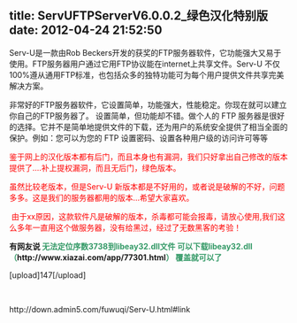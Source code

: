 title: ServUFTPServerV6.0.0.2_绿色汉化特别版
date: 2012-04-24 21:52:50
---

<p>
	Serv-U是一款由Rob 
Beckers开发的获奖的FTP服务器软件，它功能强大又易于使用。FTP服务器用户通过它用FTP协议能在internet上共享文件。Serv-U
不仅100%遵从通用FTP标准，也包括众多的独特功能可为每个用户提供文件共享完美解决方案。
</p>
<p>
	非常好的FTP服务器软件，它设置简单，功能强大，性能稳定。你现在就可以建立你自己的FTP服务器了。 设置简单，但功能却不错。做个人的 
FTP 服务器是很好的选择。它并不是简单地提供文件的下载，还为用户的系统安全提供了相当全面的保护。例如：您可以为您的 FTP 
设置密码、设置各种用户级的访问许可等等
</p>
<p>
	<span style="color:#ff0000;">鉴于网上的汉化版本都有后门，而且本身也有漏洞，我们只好拿出自己修改的版本提供了....补上提权漏洞，而且无后门，绿色版本。</span>
</p>
<p>
	<span style="color:#ff0000;">虽然比较老版本，但是Serv-U 新版本都是不好用的，或者说是破解的不好，问题多多。这是我们的服务器都用的版本...希望大家喜欢。</span>
</p>
<p>
	<span style="color:#ff0000;">&nbsp;由于xx原因，这款软件凡是破解的版本，杀毒都可能会报毒，请放心使用,我们这么多年一直用这个做服务器，没有给黑过，经过了无数黑客的考验！</span>
</p>
<p>
	<strong>有网友说<span style="color:#ff0000;"> </span><span style="color:#339966;">无法定位序数3738到libeay32.dll文件 可以下载libeay32.dll（</span></strong><strong>http://www.xiazai.com/app/77301.html</strong><span style="color:#339966;"><strong>） 覆盖就可以了</strong></span>
</p>
<p>
	[upload]147[/upload]
</p>
<p>
	<br />
</p>
<p>
	http://down.admin5.com/fuwuqi/Serv-U.html#link<br />
<span style="color:#339966;"></span>
</p>
<br />
